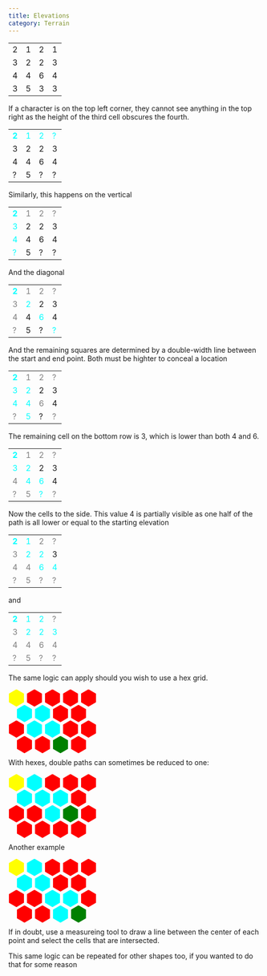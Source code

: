 ```yaml
---
title: Elevations
category: Terrain
---
```



<table>
  <tr>
    <td>2</td>
    <td>1</td>
    <td>2</td>
    <td>1</td>
  </tr>
  <tr>
    <td>3</td>
    <td>2</td>
    <td>2</td>
    <td>3</td>
  </tr>
  <tr>
    <td>4</td>
    <td>4</td>
    <td>6</td>
    <td>4</td>
  </tr>
  <tr>
    <td>3</td>
    <td>5</td>
    <td>3</td>
    <td>3</td>
  </tr>
</table>

If a character is on the top left corner, they cannot see anything in the top right as the height of the third cell obscures the fourth.


<table>
  <tr style="color:cyan">
    <td><b>2</b></td>
    <td>1</td>
    <td>2</td>
    <td>?</td>
  </tr>
  <tr>
    <td>3</td>
    <td>2</td>
    <td>2</td>
    <td>3</td>
  </tr>
  <tr>
    <td>4</td>
    <td>4</td>
    <td>6</td>
    <td>4</td>
  </tr>
  <tr>
    <td>?</td>
    <td>5</td>
    <td>?</td>
    <td>?</td>
  </tr>
</table>

Similarly, this happens on the vertical 
<table>
  <tr>
    <td style="color:cyan"><b>2</b></td>
    <td style="color:gray">1</td>
    <td style="color:gray">2</td>
    <td style="color:gray">?</td>
  </tr>
  <tr>
    <td style="color:cyan">3</td>
    <td>2</td>
    <td>2</td>
    <td>3</td>
  </tr>
  <tr>
    <td style="color:cyan">4</td>
    <td>4</td>
    <td>6</td>
    <td>4</td>
  </tr>
  <tr>
    <td style="color:cyan">?</td>
    <td>5</td>
    <td>?</td>
    <td>?</td>
  </tr>
</table>

And the diagonal
<table>
  <tr>
    <td style="color:cyan"><b>2</b></td>
    <td style="color:gray">1</td>
    <td style="color:gray">2</td>
    <td style="color:gray">?</td>
  </tr>
  <tr>
    <td style="color:gray">3</td>
    <td style="color:cyan">2</td>
    <td>2</td>
    <td>3</td>
  </tr>
  <tr>
    <td style="color:gray">4</td>
    <td>4</td>
    <td style="color:cyan">6</td>
    <td>4</td>
  </tr>
  <tr>
    <td style="color:gray">?</td>
    <td>5</td>
    <td>?</td>
    <td style="color:cyan">?</td>
  </tr>
</table>

And the remaining squares are determined by a double-width line between the start and end point. Both must be highter to conceal a location
<table>
  <tr>
    <td style="color:cyan"><b>2</b></td>
    <td style="color:gray">1</td>
    <td style="color:gray">2</td>
    <td style="color:gray">?</td>
  </tr>
  <tr>
    <td style="color:cyan">3</td>
    <td style="color:cyan">2</td>
    <td>2</td>
    <td>3</td>
  </tr>
  <tr>
    <td style="color:cyan">4</td>
    <td style="color:cyan">4</td>
    <td style="color:gray">6</td>
    <td>4</td>
  </tr>
  <tr>
    <td style="color:gray">?</td>
    <td style="color:cyan">5</td>
    <td>?</td>
    <td style="color:gray">?</td>
  </tr>
</table>

The remaining cell on the bottom row is 3, which is lower than both 4 and 6.
<table>
  <tr>
    <td style="color:cyan"><b>2</b></td>
    <td style="color:gray">1</td>
    <td style="color:gray">2</td>
    <td style="color:gray">?</td>
  </tr>
  <tr>
    <td style="color:cyan">3</td>
    <td style="color:cyan">2</td>
    <td>2</td>
    <td>3</td>
  </tr>
  <tr>
    <td style="color:gray">4</td>
    <td style="color:cyan">4</td>
    <td style="color:cyan">6</td>
    <td>4</td>
  </tr>
  <tr>
    <td style="color:gray">?</td>
    <td style="color:gray">5</td>
    <td style="color:cyan">?</td>
    <td style="color:gray">?</td>
  </tr>
</table>
Now the cells to the side. This value 4 is partially visible as one half of the path is all lower or equal to the starting elevation 
<table>
  <tr>
    <td style="color:cyan"><b>2</b></td>
    <td style="color:cyan">1</td>
    <td style="color:gray">2</td>
    <td style="color:gray">?</td>
  </tr>
  <tr>
    <td style="color:gray">3</td>
    <td style="color:cyan">2</td>
    <td style="color:cyan">2</td>
    <td>3</td>
  </tr>
  <tr>
    <td style="color:gray">4</td>
    <td style="color:gray">4</td>
    <td style="color:cyan">6</td>
    <td style="color:cyan">4</td>
  </tr>
  <tr>
    <td style="color:gray">?</td>
    <td style="color:gray">5</td>
    <td style="color:gray">?</td>
    <td style="color:gray">?</td>
  </tr>
</table>
and
<table>
  <tr>
    <td style="color:cyan"><b>2</b></td>
    <td style="color:cyan">1</td>
    <td style="color:cyan">2</td>
    <td style="color:gray">?</td>
  </tr>
  <tr>
    <td style="color:gray">3</td>
    <td style="color:cyan">2</td>
    <td style="color:cyan">2</td>
    <td style="color:cyan">3</td>
  </tr>
  <tr>
    <td style="color:gray">4</td>
    <td style="color:gray">4</td>
    <td style="color:gray">6</td>
    <td style="color:gray">4</td>
  </tr>
  <tr>
    <td style="color:gray">?</td>
    <td style="color:gray">5</td>
    <td style="color:gray">?</td>
    <td style="color:gray">?</td>
  </tr>
</table>

The same logic can apply should you wish to use a hex grid.

<div class="main">
  <div class="container">
    <div style="background-color:yellow"></div>
    <div></div>
    <div></div>
    <div></div>
    <div></div>
    <br />
    <div style="background-color:cyan"></div>
    <div style="background-color:cyan"></div>
    <div></div>
    <div></div>
    <br />
    <div></div>
    <div style="background-color:cyan"></div>
    <div style="background-color:cyan"></div>
    <div></div>
    <div></div>
    <br />
    <div></div>
    <div></div>
    <div style="background-color:green"></div>
    <div></div>
  </div>
</div>

With hexes, double paths can sometimes be reduced to one:

<div class="main">
  <div class="container">
    <div style="background-color:yellow"></div>
    <div style="background-color:cyan"></div>
    <div></div>
    <div></div>
    <div></div>
    <br />
    <div style="background-color:cyan"></div>
    <div style="background-color:cyan"></div>
    <div style="background-color:cyan"></div>
    <div></div>
    <br />
    <div></div>
    <div></div>
    <div style="background-color:cyan"></div>
    <div style="background-color:green"></div>
    <div></div>
    <br />
    <div></div>
    <div></div>
    <div></div>
    <div></div>
  </div>
</div>

Another example


<div class="main">
  <div class="container">
    <div style="background-color:yellow"></div>
    <div style="background-color:cyan"></div>
    <div></div>
    <div></div>
    <div></div>
    <br />
    <div style="background-color:cyan"></div>
    <div style="background-color:cyan"></div>
    <div></div>
    <div></div>
    <br />
    <div></div>
    <div></div>
    <div style="background-color:cyan"></div>
    <div style="background-color:cyan"></div>
    <div></div>
    <br />
    <div></div>
    <div></div>
    <div style="background-color:cyan"></div>
    <div style="background-color:green"></div>
  </div>
</div>

If in doubt, use a measureing tool to draw a line between the center of each point and select the cells that are intersected.

This same logic can be repeated for other shapes too, if you wanted to do that for some reason


<style>
    .main {
  --s: 30px;  /* size of a hexagon */
  --m: 1px;    /* space between each heaxgon */
  --r: calc(var(--s)*3*1.1547/2 + 4*var(--m));
  display:flex;
}
.container div {
  background-color: red;
  width: var(--s);
  height: calc(var(--s)*1.1547); 
  margin: var(--m);
  display: inline-block;
  clip-path: polygon(0% 25%, 0% 75%, 50% 100%, 100% 75%, 100% 25%, 50% 0%);
  margin-bottom: calc(var(--m) - var(--s)*0.2885); 
}
.container::before {
  content: "";
  width: calc(var(--s)/2 + var(--m));
  float: left;
  height: 100%;
  shape-outside: repeating-linear-gradient(     
                  transparent 0 calc(var(--r) - 3px),      
                  #fff        0 var(--r));
}
</style>

